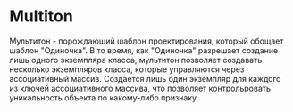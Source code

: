 # Multiton

Мультитон - порождающий шаблон проектирования, который обощает шаблон "Одиночка".
В то время, как "Одиночка" разрешает создание лишь одного экземпляра класса, мультитон
позволяет создавать несколько экземпляров класса, которые управляются через
ассоциативный массив. Создается лишь один экземпляр для каждого из ключей
ассоциативного массива, что позволяет контрольровать уникальность объекта по
какому-либо признаку.
